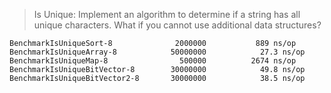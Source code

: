 > Is Unique: Implement an algorithm to determine if a string has all unique characters. What if you cannot use additional data structures?

```
BenchmarkIsUniqueSort-8         	 2000000	       889 ns/op
BenchmarkIsUniqueArray-8        	50000000	        27.3 ns/op
BenchmarkIsUniqueMap-8          	  500000	      2674 ns/op
BenchmarkIsUniqueBitVector-8    	30000000	        49.8 ns/op
BenchmarkIsUniqueBitVector2-8   	30000000	        38.5 ns/op
```
